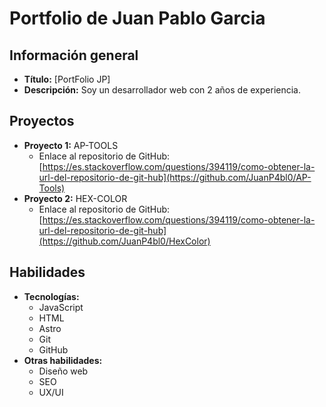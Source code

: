# Portfolio de Juan Pablo Garcia

## Información general

* **Título:** [PortFolio JP]
* **Descripción:** Soy un desarrollador web con 2 años de experiencia.

## Proyectos

* **Proyecto 1:** AP-TOOLS
    * Enlace al repositorio de GitHub: [https://es.stackoverflow.com/questions/394119/como-obtener-la-url-del-repositorio-de-git-hub](https://github.com/JuanP4bl0/AP-Tools)
* **Proyecto 2:** HEX-COLOR
    * Enlace al repositorio de GitHub: [https://es.stackoverflow.com/questions/394119/como-obtener-la-url-del-repositorio-de-git-hub](https://github.com/JuanP4bl0/HexColor)

## Habilidades

* **Tecnologías:**
    * JavaScript
    * HTML
    * Astro
    * Git
    * GitHub
* **Otras habilidades:**
    * Diseño web
    * SEO
    * UX/UI
